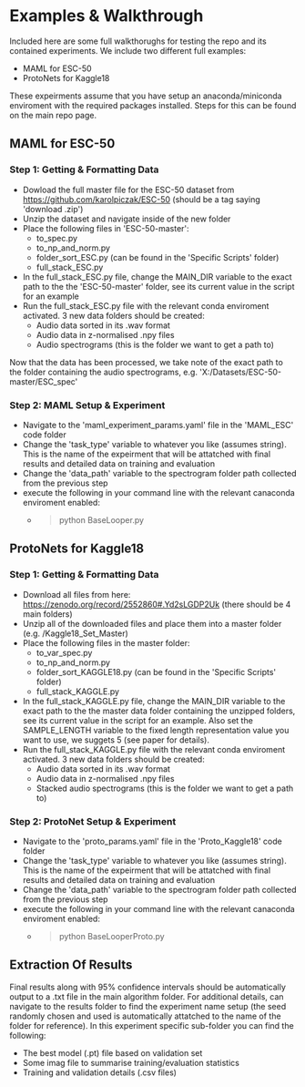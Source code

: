 # Examples & Walkthrough
Included here are some full walkthorughs for testing the repo and its contained experiments. We include two different full examples:
  - MAML for ESC-50
  - ProtoNets for Kaggle18

These expeirments assume that you have setup an anaconda/miniconda enviroment with the required packages installed. Steps for this can be found on the main repo page.

## MAML for ESC-50
### Step 1: Getting & Formatting Data
  - Dowload the full master file for the ESC-50 dataset from https://github.com/karolpiczak/ESC-50 (should be a tag saying 'download .zip')
  - Unzip the dataset and navigate inside of the new folder
  - Place the following files in 'ESC-50-master':
    - to_spec.py
    - to_np_and_norm.py
    - folder_sort_ESC.py (can be found in the 'Specific Scripts' folder)
    - full_stack_ESC.py
  - In the full_stack_ESC.py file, change the MAIN_DIR variable to the exact path to the the 'ESC-50-master' folder, see its current value in the script for an example 
  - Run the full_stack_ESC.py file with the relevant conda enviroment activated. 3 new data folders should be created:
    -  Audio data sorted in its .wav format
    -  Audio data in z-normalised .npy files 
    -  Audio spectrograms (this is the folder we want to get a path to)

Now that the data has been processed, we take note of the exact path to the folder containing the audio spectrograms, e.g. 'X:/Datasets/ESC-50-master/ESC_spec'

### Step 2: MAML Setup & Experiment
  - Navigate to the 'maml_experiment_params.yaml' file in the 'MAML_ESC' code folder
  - Change the 'task_type' variable to whatever you like (assumes string). This is the name of the expeirment that will be attatched with final results and detailed data on training and evaluation
  - Change the 'data_path' variable to the spectrogram folder path collected from the previous step
  - execute the following in your command line with the relevant canaconda enviroment enabled:
    - > python BaseLooper.py

## ProtoNets for Kaggle18
### Step 1: Getting & Formatting Data
  - Download all files from here: https://zenodo.org/record/2552860#.Yd2sLGDP2Uk (there should be 4 main folders)
  - Unzip all of the downloaded files and place them into a master folder (e.g. /Kaggle18_Set_Master)
  - Place the following files in the master folder:
    - to_var_spec.py
    - to_np_and_norm.py
    - folder_sort_KAGGLE18.py (can be found in the 'Specific Scripts' folder)
    - full_stack_KAGGLE.py
  - In the full_stack_KAGGLE.py file, change the MAIN_DIR variable to the exact path to the the master data folder containing the unzipped folders, see its current value in the script for an example. Also set the SAMPLE_LENGTH variable to the fixed length representation value you want to use, we suggets 5 (see paper for details). 
  - Run the full_stack_KAGGLE.py file with the relevant conda enviroment activated. 3 new data folders should be created:
    -  Audio data sorted in its .wav format
    -  Audio data in z-normalised .npy files 
    -  Stacked audio spectrograms (this is the folder we want to get a path to)

### Step 2: ProtoNet Setup & Experiment
  - Navigate to the 'proto_params.yaml' file in the 'Proto_Kaggle18' code folder
  - Change the 'task_type' variable to whatever you like (assumes string). This is the name of the expeirment that will be attatched with final results and detailed data on training and evaluation
  - Change the 'data_path' variable to the spectrogram folder path collected from the previous step
  - execute the following in your command line with the relevant canaconda enviroment enabled:
    - > python BaseLooperProto.py

## Extraction Of Results
Final results along with 95% confidence intervals should be automatically output to a .txt file in the main algorithm folder. For additional details, can navigate to the results folder to find the experiment name setup (the seed randomly chosen and used is automatically attatched to the name of the folder for reference). In this experiment specific sub-folder you can find the following:
  - The best model (.pt) file based on validation set
  - Some imag file to summarise training/evaluation statistics
  - Training and validation details (.csv files)
